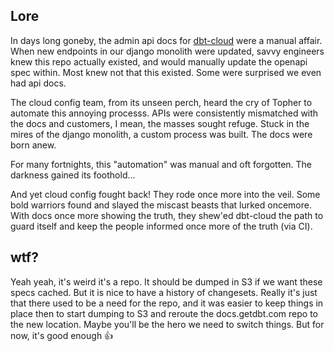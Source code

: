 

## Lore
In days long goneby, the admin api docs for [dbt-cloud](https://github.com/dbt-labs/dbt-cloud) were a manual affair.
When new endpoints in our django monolith were updated, savvy engineers knew this repo actually existed, and would
manually update the openapi spec within. Most knew not that this existed. Some were surprised we even had api docs.

The cloud config team, from its unseen perch, heard the cry of Topher to automate this annoying processs. APIs were
consistently mismatched with the docs and customers, I mean, the masses sought refuge. Stuck in the mires of the django monolith, a
custom process was built. The docs were born anew.

For many fortnights, this "automation" was manual and oft forgotten. The darkness gained its foothold...

And yet cloud config fought back! They rode once more into the veil. Some bold warriors found and slayed the miscast
beasts that lurked oncemore. With docs once more showing the truth, they shew'ed dbt-cloud the path to guard
itself and keep the people informed once more of the truth (via CI).

## wtf?
Yeah yeah, it's weird it's a repo. It should be dumped in S3 if we want these specs cached. But it is nice to have a history of changesets.
Really it's just that there used to be a need for the repo, and it was easier to keep things in place then to start dumping to S3
and reroute the docs.getdbt.com repo to the new location. Maybe you'll be the hero we need to switch things. But for now,
it's good enough 👍
